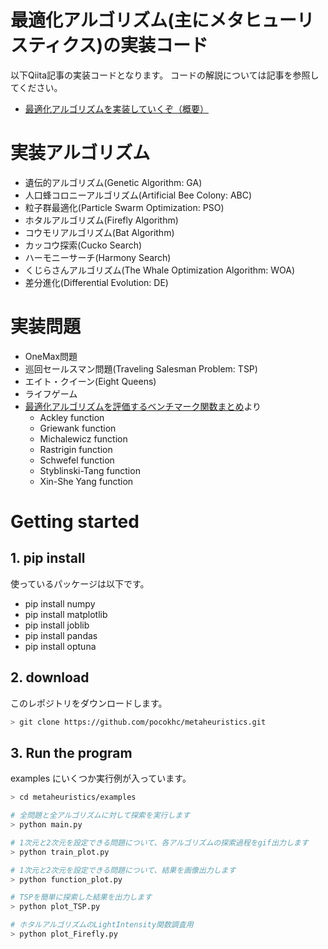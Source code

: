 # 最適化アルゴリズム(主にメタヒューリスティクス)の実装コード
以下Qiita記事の実装コードとなります。
コードの解説については記事を参照してください。

+ [最適化アルゴリズムを実装していくぞ（概要）](https://qiita.com/pocokhc/items/07b698cc426cadb3a64e)


# 実装アルゴリズム

+ 遺伝的アルゴリズム(Genetic Algorithm: GA)
+ 人口蜂コロニーアルゴリズム(Artificial Bee Colony: ABC)
+ 粒子群最適化(Particle Swarm Optimization: PSO)
+ ホタルアルゴリズム(Firefly Algorithm)
+ コウモリアルゴリズム(Bat Algorithm)
+ カッコウ探索(Cucko Search)
+ ハーモニーサーチ(Harmony Search)
+ くじらさんアルゴリズム(The Whale Optimization Algorithm: WOA)
+ 差分進化(Differential Evolution: DE)


# 実装問題

+ OneMax問題
+ 巡回セールスマン問題(Traveling Salesman Problem: TSP)
+ エイト・クイーン(Eight Queens)
+ ライフゲーム
+ [最適化アルゴリズムを評価するベンチマーク関数まとめ](https://qiita.com/tomitomi3/items/d4318bf7afbc1c835dda)より
  + Ackley function
  + Griewank function
  + Michalewicz function
  + Rastrigin function
  + Schwefel function
  + Styblinski-Tang function
  + Xin-She Yang function


# Getting started
## 1. pip install
使っているパッケージは以下です。

+ pip install numpy
+ pip install matplotlib
+ pip install joblib
+ pip install pandas
+ pip install optuna


## 2. download
このレポジトリをダウンロードします。

``` bash
> git clone https://github.com/pocokhc/metaheuristics.git
```

## 3. Run the program
examples にいくつか実行例が入っています。

``` bash
> cd metaheuristics/examples

# 全問題と全アルゴリズムに対して探索を実行します
> python main.py

# 1次元と2次元を設定できる問題について、各アルゴリズムの探索過程をgif出力します
> python train_plot.py

# 1次元と2次元を設定できる問題について、結果を画像出力します
> python function_plot.py

# TSPを簡単に探索した結果を出力します
> python plot_TSP.py

# ホタルアルゴリズムのLightIntensity関数調査用
> python plot_Firefly.py

```



